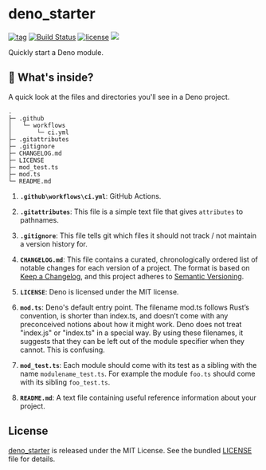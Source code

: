 # deno_starter

[![tag](https://img.shields.io/github/release/justjavac/deno_starter)](https://github.com/justjavac/deno_starter/releases)
[![Build Status](https://github.com/justjavac/deno_starter/workflows/ci/badge.svg?branch=master)](https://github.com/justjavac/deno_starter/actions)
[![license](https://img.shields.io/github/license/justjavac/deno_starter)](https://github.com/justjavac/deno_starter/blob/master/LICENSE)
[![](https://img.shields.io/badge/deno-v1.x-green.svg)](https://github.com/denoland/deno)

Quickly start a Deno module.

## 🧐 What's inside?

A quick look at the files and directories you'll see in a Deno project.

    .
    ├─ .github
    │   └─ workflows
    │       └─ ci.yml
    ├─ .gitattributes
    ├─ .gitignore
    ├─ CHANGELOG.md
    ├─ LICENSE
    ├─ mod_test.ts
    ├─ mod.ts
    └─ README.md

1. **`.github\workflows\ci.yml`**: GitHub Actions.

2. **`.gitattributes`**: This file is a simple text file that gives `attributes`
   to pathnames.

3. **`.gitignore`**: This file tells git which files it should not track / not
   maintain a version history for.

4. **`CHANGELOG.md`**: This file contains a curated, chronologically ordered
   list of notable changes for each version of a project. The format is based on
   [Keep a Changelog](https://keepachangelog.com/en/1.0.0/), and this project
   adheres to [Semantic Versioning](https://semver.org/spec/v2.0.0.html).

5. **`LICENSE`**: Deno is licensed under the MIT license.

6. **`mod.ts`**: Deno's default entry point. The filename mod.ts follows Rust’s
   convention, is shorter than index.ts, and doesn’t come with any preconceived
   notions about how it might work. Deno does not treat "index.js" or "index.ts"
   in a special way. By using these filenames, it suggests that they can be left
   out of the module specifier when they cannot. This is confusing.

7. **`mod_test.ts`**: Each module should come with its test as a sibling with
   the name `modulename_test.ts`. For example the module `foo.ts` should come
   with its sibling `foo_test.ts`.

8. **`README.md`**: A text file containing useful reference information about
   your project.

## License

[deno_starter](https://github.com/justjavac/deno_starter) is released under the
MIT License. See the bundled [LICENSE](./LICENSE) file for details.
